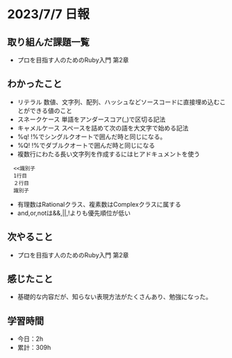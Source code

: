 # 2023/7/7 日報
## 取り組んだ課題一覧
- プロを目指す人のためのRuby入門 第2章

## わかったこと
- リテラル
  数値、文字列、配列、ハッシュなどソースコードに直接埋め込むことができる値のこと
- スネークケース
  単語をアンダースコア(_)で区切る記法
- キャメルケース
  スペースを詰めて次の語を大文字で始める記法
- %q! !%でシングルクオートで囲んだ時と同じになる。
- %Q! !%でダブルクオートで囲んだ時と同じになる
- 複数行にわたる長い文字列を作成するにはヒアドキュメントを使う
```
  <<識別子
  1行目
  ２行目
  識別子
```
- 有理数はRationalクラス、複素数はComplexクラスに属する
- and,or,notは&&,||,!よりも優先順位が低い

## 次やること
- プロを目指す人のためのRuby入門 第2章

## 感じたこと
- 基礎的な内容だが、知らない表現方法がたくさんあり、勉強になった。
  
## 学習時間
- 今日：2h
- 累計：309h
